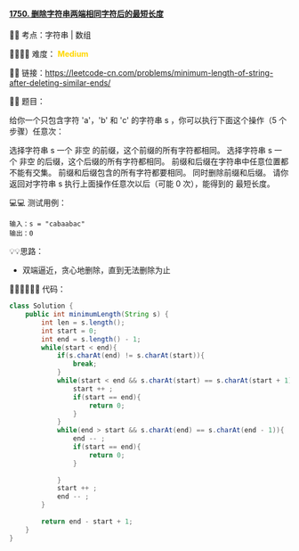 #### [1750. 删除字符串两端相同字符后的最短长度](https://leetcode-cn.com/problems/minimum-length-of-string-after-deleting-similar-ends/)

🔑🔑 考点：字符串 | 数组

🚴‍♀️🚴‍♀️ 难度： <span style = "color:gold; font-weight:bold">Medium</span>

🔗🔗 链接：https://leetcode-cn.com/problems/minimum-length-of-string-after-deleting-similar-ends/

📖📖 题目：

给你一个只包含字符 'a'，'b' 和 'c' 的字符串 s ，你可以执行下面这个操作（5 个步骤）任意次：

选择字符串 s 一个 非空 的前缀，这个前缀的所有字符都相同。
选择字符串 s 一个 非空 的后缀，这个后缀的所有字符都相同。
前缀和后缀在字符串中任意位置都不能有交集。
前缀和后缀包含的所有字符都要相同。
同时删除前缀和后缀。
请你返回对字符串 s 执行上面操作任意次以后（可能 0 次），能得到的 最短长度。

💻💻 测试用例：

```
输入：s = "cabaabac"
输出：0
```

💡💡思路：

- 双端逼近，贪心地删除，直到无法删除为止

👩🏻‍💻🧑🏻‍💻 代码：

```Java
class Solution {
    public int minimumLength(String s) {
        int len = s.length();
        int start = 0;
        int end = s.length() - 1;
        while(start < end){
            if(s.charAt(end) != s.charAt(start)){
                break;
            }
            while(start < end && s.charAt(start) == s.charAt(start + 1)){
                start ++ ;
                if(start == end){
                    return 0;
                }
            }
            while(end > start && s.charAt(end) == s.charAt(end - 1)){
                end -- ;
                if(start == end){
                    return 0;
                }
                
            }
            start ++ ;
            end -- ;
        }
        
        return end - start + 1;
    }
}
```





